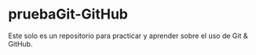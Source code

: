 # pruebaGit-GitHub
Este solo es un repositorio para practicar y aprender sobre el uso de Git &amp; GitHub.
